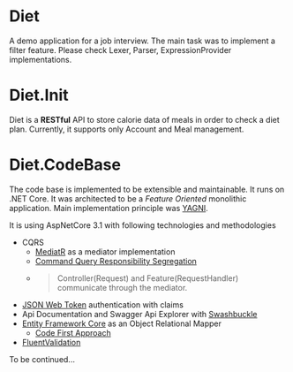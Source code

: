 # Diet
A demo application for a job interview. 
The main task was to implement a filter feature. Please check Lexer, Parser, ExpressionProvider implementations. 

# Diet.Init

Diet is a **RESTful** API to store calorie data of meals in order to check a diet plan. Currently, it supports only Account and Meal management. 

# Diet.CodeBase

The code base is implemented to be extensible and maintainable. It runs on .NET Core. It was architected to be a *Feature Oriented* monolithic application. Main implementation principle was [YAGNI](https://en.wikipedia.org/wiki/You_aren%27t_gonna_need_it). 

It is using AspNetCore 3.1 with following technologies and methodologies

 - CQRS
	 - [MediatR](https://github.com/jbogard/MediatR) as a mediator implementation
	 - [Command Query Responsibility Segregation](https://martinfowler.com/bliki/CQRS.html)
	 - >Controller(Request) and Feature(RequestHandler) communicate through the mediator. 
 - [JSON Web Token](https://jwt.io/introduction/) authentication with claims
 - Api Documentation and Swagger Api Explorer with [Swashbuckle](https://github.com/domaindrivendev/Swashbuckle.AspNetCore)
 - [Entity Framework Core](https://github.com/dotnet/efcore) as an Object Relational Mapper
	 - [Code First Approach](https://docs.microsoft.com/en-us/ef/ef6/modeling/code-first/migrations/)
 - [FluentValidation](https://github.com/JeremySkinner/FluentValidation)

To be continued...
